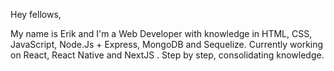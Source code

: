 Hey fellows,


My name is Erik and I'm a Web Developer with knowledge in HTML, CSS, JavaScript, Node.Js + Express, MongoDB and Sequelize. Currently working on React, React Native and NextJS .
Step by step, consolidating knowledge.
<!---
Erikpolsci/Erikpolsci is a ✨ special ✨ repository because its `README.md` (this file) appears on your GitHub profile.
You can click the Preview link to take a look at your changes.
--->
